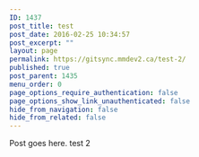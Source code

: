 ```yaml
---
ID: 1437
post_title: test
post_date: 2016-02-25 10:34:57
post_excerpt: ""
layout: page
permalink: https://gitsync.mmdev2.ca/test-2/
published: true
post_parent: 1435
menu_order: 0
page_options_require_authentication: false
page_options_show_link_unauthenticated: false
hide_from_navigation: false
hide_from_related: false
---
```

Post goes here. test 2
